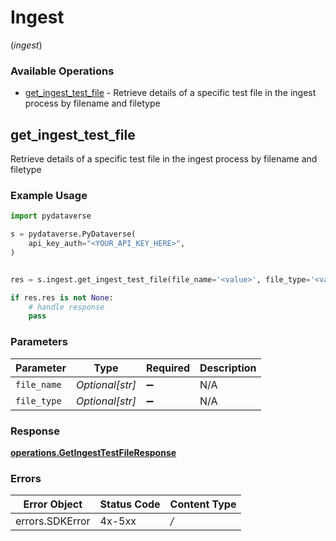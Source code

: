 # Ingest
(*ingest*)

### Available Operations

* [get_ingest_test_file](#get_ingest_test_file) - Retrieve details of a specific test file in the ingest process by filename and filetype

## get_ingest_test_file

Retrieve details of a specific test file in the ingest process by filename and filetype

### Example Usage

```python
import pydataverse

s = pydataverse.PyDataverse(
    api_key_auth="<YOUR_API_KEY_HERE>",
)


res = s.ingest.get_ingest_test_file(file_name='<value>', file_type='<value>')

if res.res is not None:
    # handle response
    pass
```

### Parameters

| Parameter          | Type               | Required           | Description        |
| ------------------ | ------------------ | ------------------ | ------------------ |
| `file_name`        | *Optional[str]*    | :heavy_minus_sign: | N/A                |
| `file_type`        | *Optional[str]*    | :heavy_minus_sign: | N/A                |


### Response

**[operations.GetIngestTestFileResponse](../../models/operations/getingesttestfileresponse.md)**
### Errors

| Error Object    | Status Code     | Content Type    |
| --------------- | --------------- | --------------- |
| errors.SDKError | 4x-5xx          | */*             |
